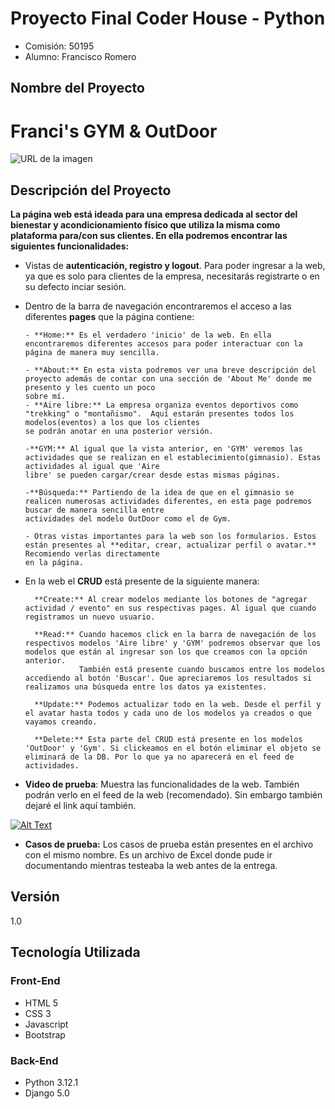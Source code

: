 # Proyecto Final Coder House - Python

- Comisión: 50195
- Alumno: Francisco Romero

## Nombre del Proyecto
# **Franci's GYM & OutDoor**

![URL de la imagen](https://i.imgur.com/zhwhbLs.png)




## Descripción del Proyecto

**La página web está ideada para una empresa dedicada al sector del bienestar y acondicionamiento físico que utiliza la misma como plataforma para/con sus clientes. En ella podremos encontrar las siguientes funcionalidades:**

  - Vistas de **autenticación, registro y logout**. Para poder ingresar a la web, ya que es solo para clientes de la empresa, necesitarás registrarte o en su defecto inciar sesión.
  - Dentro de la barra de navegación encontraremos el acceso a las diferentes **pages** que la página contiene:

        - **Home:** Es el verdadero 'inicio' de la web. En ella encontraremos diferentes accesos para poder interactuar con la página de manera muy sencilla.
    
        - **About:** En esta vista podremos ver una breve descripción del proyecto además de contar con una sección de 'About Me' donde me presento y les cuento un poco                                                                                                                             sobre mí.
        - **Aire libre:** La empresa organiza eventos deportivos como "trekking" o "montañismo".  Aquí estarán presentes todos los modelos(eventos) a los que los clientes                                                                                                                               se podrán anotar en una posterior versión.
    
        -**GYM:** Al igual que la vista anterior, en 'GYM' veremos las actividades que se realizan en el establecimiento(gimnasio). Estas actividades al igual que 'Aire                                                                                                                         libre' se pueden cargar/crear desde estas mismas páginas.
    
        -**Búsqueda:** Partiendo de la idea de que en el gimnasio se realicen numerosas actividades diferentes, en esta page podremos buscar de manera sencilla entre                                                                                                                                   actividades del modelo OutDoor como el de Gym.
    
        - Otras vistas importantes para la web son los formularios. Estos están presentes al **editar, crear, actualizar perfil o avatar.** Recomiendo verlas directamente                                                                                                                en la página.
                                   

- En la web el **CRUD** está presente de la siguiente manera:
  
        **Create:** Al crear modelos mediante los botones de "agregar actividad / evento" en sus respectivas pages. Al igual que cuando registramos un nuevo usuario.
  
        **Read:** Cuando hacemos click en la barra de navegación de los respectivos modelos 'Aire libre' y 'GYM' podremos observar que los modelos que están al ingresar son los que creamos con la opción anterior.
                  También está presente cuando buscamos entre los modelos accediendo al botón 'Buscar'. Que apreciaremos los resultados si realizamos una búsqueda entre los datos ya existentes.
  
        **Update:** Podemos actualizar todo en la web. Desde el perfil y el avatar hasta todos y cada uno de los modelos ya creados o que vayamos creando.
  
        **Delete:** Esta parte del CRUD está presente en los modelos 'OutDoor' y 'Gym'. Si clickeamos en el botón eliminar el objeto se eliminará de la DB. Por lo que ya no aparecerá en el feed de actividades.



- **Video de prueba**: Muestra las funcionalidades de la web. También podrán verlo en el feed de la web (recomendado). Sin embargo también dejaré el link aquí también.
  

[![Alt Text](https://i.imgur.com/Ars49SC.png)](https://www.youtube.com/watch?v=J4oz7WJWYMw)



  
- **Casos de prueba:** Los casos de prueba están presentes en el archivo con el mismo nombre. Es un archivo de Excel donde pude ir documentando mientras testeaba la web antes de la entrega.



## Versión
1.0                                                                     
                                          
## Tecnología Utilizada
### Front-End
- HTML 5
- CSS 3
- Javascript 
- Bootstrap 
### Back-End
- Python 3.12.1
- Django 5.0

